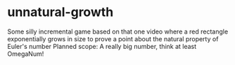 # unnatural-growth

Some silly incremental game based on that one video where a red rectangle exponentially grows in size to prove a point about the natural property of Euler's number
Planned scope: A really big number, think at least OmegaNum!
